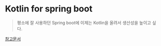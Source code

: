 Kotlin for spring boot
======================

>평소에 잘 사용하던 Spring boot에 이제는 Kotlin을 올려서 생산성을 높이고 싶다.

[참고문서](https://kotlinlang.org/docs/tutorials/spring-boot-restful.html)